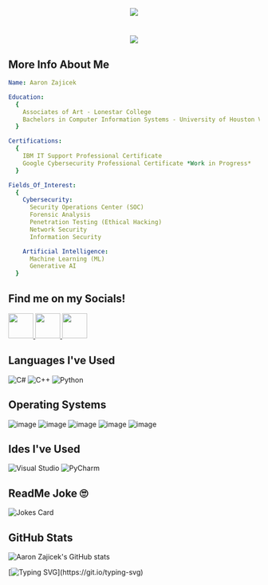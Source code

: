 <p align="center">
<img src="https://capsule-render.vercel.app/api?text=Hello+World!&type=venom&animation=blinking&theme=tokyonight" />
</p>

<h1 align="center">
    <img src="https://readme-typing-svg.demolab.com?font=Ubuntu&size=30&duration=2500&pause=1000&color=00FF00&center=true&vCenter=true&width=435&lines=Welcome+to+Aarons+README;Cybersecurity;Artificial+Intelligence;Coding" />
</h1> 

## More Info About Me
```yaml
Name: Aaron Zajicek

Education:
  {
    Associates of Art - Lonestar College
    Bachelors in Computer Information Systems - University of Houston Victoria *Work in Progress*
  }

Certifications:
  {
    IBM IT Support Professional Certificate
    Google Cybersecurity Professional Certificate *Work in Progress*
  }

Fields_Of_Interest:
  {
    Cybersecurity:
      Security Operations Center (SOC)
      Forensic Analysis
      Penetration Testing (Ethical Hacking)
      Network Security
      Information Security

    Artificial Intelligence:
      Machine Learning (ML)
      Generative AI
  }
```
## Find me on my Socials!
<p align="left">
<a href="https://www.instagram.com/a.2.z0101/">
  <img height="50" src="https://img.shields.io/badge/Instagram-E4405F?style=for-the-badge&logo=instagram&logoColor=white"/> </a>
<a href="https://www.linkedin.com/in/aaronkeithzajicek/">
  <img height="50" src="https://img.shields.io/badge/LinkedIn-0077B5?style=for-the-badge&logo=linkedin&logoColor=white"/> </a>
<a href="https://x.com/A2Z0101">
  <img height="50" src="https://img.shields.io/badge/X-000000?style=for-the-badge&logo=x&logoColor=white"/> </a>

## Languages I've Used
![C#](https://img.shields.io/badge/c%23-%23239120.svg?style=for-the-badge&logo=csharp&logoColor=white)
![C++](https://img.shields.io/badge/c++-%2300599C.svg?style=for-the-badge&logo=c%2B%2B&logoColor=white)
![Python](https://img.shields.io/badge/python-3670A0?style=for-the-badge&logo=python&logoColor=ffdd54)

## Operating Systems
![image](https://img.shields.io/badge/Windows-0078D6?style=for-the-badge&logo=windows&logoColor=white)
![image](https://img.shields.io/badge/iOS-000000?style=for-the-badge&logo=ios&logoColor=white)
![image](https://img.shields.io/badge/Kali_Linux-557C94?style=for-the-badge&logo=kali-linux&logoColor=white)
![image](https://img.shields.io/badge/Tails%20-56347C?&style=for-the-badge&logo=tails&logoColor=white)
![image](https://img.shields.io/badge/Ubuntu-E95420?style=for-the-badge&logo=ubuntu&logoColor=white)

## Ides I've Used
![Visual Studio](https://img.shields.io/badge/Visual%20Studio-5C2D91.svg?style=for-the-badge&logo=visual-studio&logoColor=white)
![PyCharm](https://img.shields.io/badge/pycharm-143?style=for-the-badge&logo=pycharm&logoColor=black&color=black&labelColor=green)

## ReadMe Joke 🙄
![Jokes Card](https://readme-jokes.vercel.app/api)

## GitHub Stats
![Aaron Zajicek's GitHub stats](https://github-readme-stats.vercel.app/api?username=mrA2Z0101&theme=chartreuse-dark&show_icons=true)

[![Typing SVG](https://readme-typing-svg.demolab.com?font=Ubuntu&pause=1000&color=3EFF39&width=435&lines=That%E2%80%99s+all+Folks!)](https://git.io/typing-svg)


<!--
**mrA2Z0101/mrA2Z0101** is a ✨ _special_ ✨ repository because its `README.md` (this file) appears on your GitHub profile.

Here are some ideas to get you started:

- 🔭 I’m currently working on ...
- 🌱 I’m currently learning ...
- 👯 I’m looking to collaborate on ...
- 🤔 I’m looking for help with ...
- 💬 Ask me about ...
- 📫 How to reach me: ...
- 😄 Pronouns: ...
- ⚡ Fun fact: ...
-->
